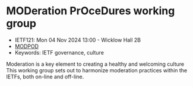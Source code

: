 # MODeration PrOceDures working group
* <IETFschedule>IETF121: Mon 04 Nov 2024 13:00 - Wicklow Hall 2B</IETFschedule>
* [MODPOD](https://datatracker.ietf.org/group/modpod/about/) 
* Keywords: IETF governance, culture

Moderation is a key element to creating a healthy and welcoming culture This working group sets out to harmonize moderation practices within the IETFs, both on-line and off-line. 